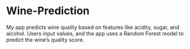 # Wine-Prediction
My app predicts wine quality based on features like acidity, sugar, and alcohol. Users input values, and the app uses a Random Forest model to predict the wine’s quality score.
